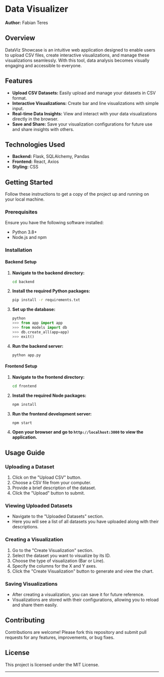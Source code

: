 # Data Visualizer

**Author:** Fabian Teres

## Overview

DataViz Showcase is an intuitive web application designed to enable users to upload CSV files, create interactive visualizations, and manage these visualizations seamlessly. With this tool, data analysis becomes visually engaging and accessible to everyone.

## Features

- **Upload CSV Datasets:** Easily upload and manage your datasets in CSV format.
- **Interactive Visualizations:** Create bar and line visualizations with simple input.
- **Real-time Data Insights:** View and interact with your data visualizations directly in the browser.
- **Save and Share:** Save your visualization configurations for future use and share insights with others.

## Technologies Used

- **Backend:** Flask, SQLAlchemy, Pandas
- **Frontend:** React, Axios
- **Styling:** CSS

## Getting Started

Follow these instructions to get a copy of the project up and running on your local machine.

### Prerequisites

Ensure you have the following software installed:

- Python 3.8+
- Node.js and npm

### Installation

#### Backend Setup

1. **Navigate to the backend directory:**
   ```bash
   cd backend
   ```

2. **Install the required Python packages:**
   ```bash
   pip install -r requirements.txt
   ```

3. **Set up the database:**
   ```python
   python
   >>> from app import app
   >>> from models import db
   >>> db.create_all(app=app)
   >>> exit()
   ```

4. **Run the backend server:**
   ```bash
   python app.py
   ```

#### Frontend Setup

1. **Navigate to the frontend directory:**
   ```bash
   cd frontend
   ```

2. **Install the required Node packages:**
   ```bash
   npm install
   ```

3. **Run the frontend development server:**
   ```bash
   npm start
   ```

4. **Open your browser and go to `http://localhost:3000` to view the application.**

## Usage Guide

### Uploading a Dataset

1. Click on the "Upload CSV" button.
2. Choose a CSV file from your computer.
3. Provide a brief description of the dataset.
4. Click the "Upload" button to submit.

### Viewing Uploaded Datasets

- Navigate to the "Uploaded Datasets" section.
- Here you will see a list of all datasets you have uploaded along with their descriptions.

### Creating a Visualization

1. Go to the "Create Visualization" section.
2. Select the dataset you want to visualize by its ID.
3. Choose the type of visualization (Bar or Line).
4. Specify the columns for the X and Y axes.
5. Click the "Create Visualization" button to generate and view the chart.

### Saving Visualizations

- After creating a visualization, you can save it for future reference.
- Visualizations are stored with their configurations, allowing you to reload and share them easily.


## Contributing

Contributions are welcome! Please fork this repository and submit pull requests for any features, improvements, or bug fixes.

## License

This project is licensed under the MIT License.

---
